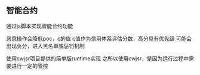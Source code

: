 ## 智能合约

通过js脚本实现智能合约功能

恶意操作会降低poc，c的值
c值作为信用体系评估分数，高分具有优先级
可能会出现负分，进入黑名单或惩罚机制

使用cwjsr项目提供的简单版runtime实现
之所以使用cwjsr，是因为运行过程中需要进行一定的管控